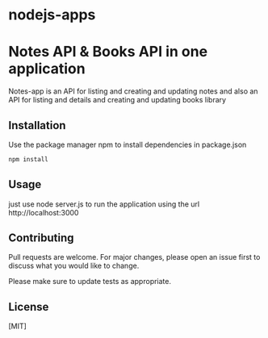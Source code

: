 # nodejs-apps
# Notes API & Books API in one application

Notes-app is an API for listing and creating and updating notes and also an API for listing and details and creating and updating books library 

## Installation

Use the package manager npm to install dependencies in package.json 
```bash
npm install
```

## Usage

just use node server.js to run the application using the url http://localhost:3000

## Contributing
Pull requests are welcome. For major changes, please open an issue first to discuss what you would like to change.

Please make sure to update tests as appropriate.

## License
[MIT]
